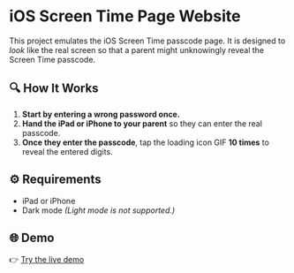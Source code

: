 # iOS Screen Time Page Website

This project emulates the iOS Screen Time passcode page. It is designed to *look* like the real screen so that a parent might unknowingly reveal the Screen Time passcode.

## 🔍 How It Works

1. **Start by entering a wrong password once.**  
2. **Hand the iPad or iPhone to your parent** so they can enter the real passcode.
3. **Once they enter the passcode**, tap the loading icon GIF **10 times** to reveal the entered digits.

## ⚙️ Requirements

- iPad or iPhone
- Dark mode
*(Light mode is not supported.)*

## 🌐 Demo

👉 [Try the live demo](https://kotokk.dev/screentime)
